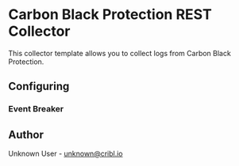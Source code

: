 # Carbon Black Protection REST Collector

This collector template allows you to collect logs from Carbon Black Protection.

## Configuring



### Event Breaker



## Author
Unknown User - unknown@cribl.io